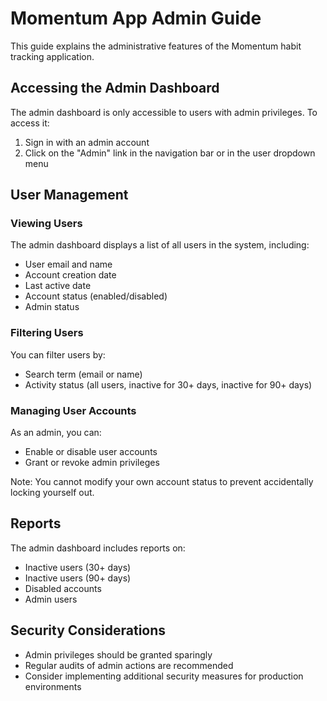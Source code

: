 # Momentum App Admin Guide

This guide explains the administrative features of the Momentum habit tracking application.

## Accessing the Admin Dashboard

The admin dashboard is only accessible to users with admin privileges. To access it:

1. Sign in with an admin account
2. Click on the "Admin" link in the navigation bar or in the user dropdown menu

## User Management

### Viewing Users

The admin dashboard displays a list of all users in the system, including:
- User email and name
- Account creation date
- Last active date
- Account status (enabled/disabled)
- Admin status

### Filtering Users

You can filter users by:
- Search term (email or name)
- Activity status (all users, inactive for 30+ days, inactive for 90+ days)

### Managing User Accounts

As an admin, you can:
- Enable or disable user accounts
- Grant or revoke admin privileges

Note: You cannot modify your own account status to prevent accidentally locking yourself out.

## Reports

The admin dashboard includes reports on:
- Inactive users (30+ days)
- Inactive users (90+ days)
- Disabled accounts
- Admin users

## Security Considerations

- Admin privileges should be granted sparingly
- Regular audits of admin actions are recommended
- Consider implementing additional security measures for production environments

